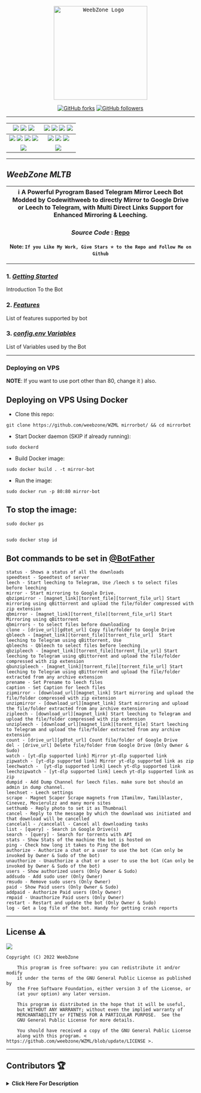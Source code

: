<p align="center">
    <a href="https://github.com/weebzone/WZML">
        <kbd>
            <img width="250" src="https://telegra.ph/file/496644cbabaeb916e3616.png" alt="WeebZone Logo">
        </kbd>
    </a>
</p>

<p align="center">
<div align=center>

[![GitHub forks](https://img.shields.io/github/forks/weebzone/WZML?style=social)](https://github.com/weebzone/WZML/fork)
[![GitHub followers](https://img.shields.io/github/followers/weebzone?style=social&label=weebzone%20Followers)](https://github.com/weebzone)

----

[![](https://img.shields.io/github/repo-size/weebzone/WZML?color=green&label=Repo%20Size&labelColor=292c3b)](#) [![](https://img.shields.io/github/commit-activity/m/weebzone/WZML?logo=github&labelColor=292c3b&label=Github%20Commits)](#) [![](https://img.shields.io/github/license/weebzone/WZML?style=flat&label=License&labelColor=292c3b)](#)|[![](https://img.shields.io/github/issues-raw/weebzone/WZML?style=flat&label=Open%20Issues&labelColor=292c3b)](#) [![](https://img.shields.io/github/issues-closed-raw/weebzone/WZML?style=flat&label=Closed%20Issues&labelColor=292c3b)](#) [![](https://img.shields.io/github/issues-pr-raw/weebzone/WZML?style=flat&label=Open%20Pull%20Requests&labelColor=292c3b)](#) [![](https://img.shields.io/github/issues-pr-closed-raw/weebzone/WZML?style=flat&label=Closed%20Pull%20Requests&labelColor=292c3b)](#)
:---:|:---:|
[![](https://img.shields.io/github/languages/count/weebzone/WZML?style=flat&label=Total%20Languages&labelColor=292c3b&color=blueviolet)](#) [![](https://img.shields.io/github/languages/top/weebzone/WZML?style=flat&logo=python&labelColor=292c3b)](#) [![](https://img.shields.io/github/last-commit/weebzone/WZML?style=flat&label=Last%20Commit&labelColor=292c3b&color=important)](#) [![](https://badgen.net/github/branches/weebzone/WZML?label=Total%20Branches&labelColor=292c3b)](#)|[![](https://img.shields.io/github/forks/weebzone/WZML?style=flat&logo=github&label=Forks&labelColor=292c3b&color=critical)](#) [![](https://img.shields.io/github/stars/weebzone/WZML?style=flat&logo=github&label=Stars&labelColor=292c3b&color=yellow)](#) [![](https://badgen.net/docker/pulls/codewithweeb/weebzone?icon=docker&label=Pulls&labelColor=292c3b&color=blue)](#)
[![](https://img.shields.io/badge/Telegram%20Channel-Join-9cf?style=for-the-badge&logo=telegram&logoColor=blue&style=flat&labelColor=292c3b)](https://t.me/WeebZone_updates) |[![](https://img.shields.io/badge/Support%20Group-Join-9cf?style=for-the-badge&logo=telegram&logoColor=blue&style=flat&labelColor=292c3b)](https://t.me/WeebZ) |

</div>

----

## ***WeebZone MLTB***

<div align=center>

ℹ️ A Powerful Pyrogram Based Telegram Mirror Leech Bot Modded by Codewithweeb to directly Mirror to Google Drive or Leech to Telegram, with Multi Direct Links Support for Enhanced Mirroring & Leeching.|
---|
    
### ***Source Code*** : [Repo](https://github.com/weebzone/WZML)

#### Note: `If you Like My Work, Give Stars ⭐ to the Repo and Follow Me on Github`
    
----
</div>
</p>

### 1. [***Getting Started***](https://github.com/weebzone/WZML/wiki/Getting-Started)
Introduction To the Bot

### 2. [***Features***](https://github.com/weebzone/WZML/wiki/Features)
List of features supported by bot

### 3. [***config.env Variables***](https://github.com/weebzone/WZML/wiki/Setting-up-the-config.env-file)
List of Variables used by the Bot



---
### Deploying on VPS
**NOTE**: If you want to use port other than 80, change it ) also.

## Deploying on VPS Using Docker
- Clone this repo:
```
git clone https://github.com/weebzone/WZML mirrorbot/ && cd mirrorbot
```
- Start Docker daemon (SKIP if already running):
```
sudo dockerd
```
- Build Docker image:
```
sudo docker build . -t mirror-bot
```
- Run the image:
```
sudo docker run -p 80:80 mirror-bot
```


## To stop the image:
```
sudo docker ps
```
##
```
sudo docker stop id
```

## Bot commands to be set in [@BotFather](https://t.me/BotFather)

```
status - Shows a status of all the downloads
speedtest - Speedtest of server
leech - Start leeching to Telegram, Use /leech s to select files before leeching
mirror - Start mirroring to Google Drive.
qbzipmirror - [magnet_link][torrent_file][torrent_file_url] Start mirroring using qBittorrent and upload the file/folder compressed with zip extension
qbmirror - [magnet_link][torrent_file][torrent_file_url] Start Mirroring using qBittorrent
qbmirrors - to select files before downloading
clone - [drive_url][gdtot_url] Copy file/folder to Google Drive
qbleech - [magnet_link][torrent_file][torrent_file_url]  Start leeching to Telegram using qBittorrent, Use 
qbleechs - Qbleech to select files before leeching
qbzipleech - [magnet_link][torrent_file][torrent_file_url] Start leeching to Telegram using qBittorrent and upload the file/folder compressed with zip extension
qbunzipleech - [magnet_link][torrent_file][torrent_file_url] Start leeching to Telegram using qBittorrent and upload the file/folder extracted from any archive extension
prename - Set Prename to leech files
caption - Set Caption for leech files
zipmirror - [download_url][magnet_link] Start mirroring and upload the file/folder compressed with zip extension
unzipmirror - [download_url][magnet_link] Start mirroring and upload the file/folder extracted from any archive extension
zipleech - [download_url][magnet_link] Start leeching to Telegram and upload the file/folder compressed with zip extension
unzipleech - [download_url][magnet_link][torent_file] Start leeching to Telegram and upload the file/folder extracted from any archive extension
count - [drive_url][gdtot_url] Count file/folder of Google Drive
del - [drive_url] Delete file/folder from Google Drive (Only Owner & Sudo)
watch - [yt-dlp supported link] Mirror yt-dlp supported link 
zipwatch - [yt-dlp supported link] Mirror yt-dlp supported link as zip
leechwatch -  [yt-dlp supported link] Leech yt-dlp supported link
leechzipwatch - [yt-dlp supported link] Leech yt-dlp supported link as zip
dumpid - Add Dump Channel for leech files. make sure bot should an admin in dump channel.
leechset - Leech settings
scrape - Magnet Scaper Scrape magnets from 1Tamilmv, Tamilblaster, Cinevez, Movierulzz and many more sites
setthumb - Reply photo to set it as Thumbnail
cancel - Reply to the message by which the download was initiated and that download will be cancelled
cancelall - /cancelall - Cancel all downloading tasks
list - [query] - Search in Google Drive(s)
search - [query] - Search for torrents with API
stats - Show Stats of the machine the bot is hosted on
ping - Check how long it takes to Ping the Bot
authorize - Authorize a chat or a user to use the bot (Can only be invoked by Owner & Sudo of the bot)
unauthorize - Unauthorize a chat or a user to use the bot (Can only be invoked by Owner & Sudo of the bot)
users - Show authorized users (Only Owner & Sudo)
addsudo - Add sudo user (Only Owner)
rmsudo - Remove sudo users (Only Owner)
paid - Show Paid users (Only Owner & Sudo)
addpaid - Authorize Paid users (Only Owner)
rmpaid - Unauthorize Paid users (Only Owner)
restart - Restart and update the bot (Only Owner & Sudo)
log - Get a log file of the bot. Handy for getting crash reports
```
------


## License ⚠️

[![](https://www.gnu.org/graphics/gplv3-with-text-136x68.png)](https://www.gnu.org/licenses/gpl-3.0.html)

```text
Copyright (C) 2022 WeebZone

    This program is free software: you can redistribute it and/or modify
    it under the terms of the GNU General Public License as published by
    the Free Software Foundation, either version 3 of the License, or
    (at your option) any later version.

    This program is distributed in the hope that it will be useful,
    but WITHOUT ANY WARRANTY; without even the implied warranty of
    MERCHANTABILITY or FITNESS FOR A PARTICULAR PURPOSE.  See the
    GNU General Public License for more details.

    You should have received a copy of the GNU General Public License
    along with this program. < https://github.com/weebzone/WZML/blob/update/LICENSE >.
```

---

## Contributors 🏆
<details>
    <summary><b>Click Here For Description</b></summary>

|![](https://avatars.githubusercontent.com/u/113664541)|![](https://avatars.githubusercontent.com/u/77075674)|![](https://avatars.githubusercontent.com/u/94453305)|![](https://avatars.githubusercontent.com/u/56303690)|![](https://avatars.githubusercontent.com/u/91935990)|![](https://avatars.githubusercontent.com/u/80155750)|
|---|---|---|---|---|---|
|[`CodeWithWeeb`](https://github.com/weebzone)|[`Anasty17`](https://github.com/anasty17)|[`Ajay Choudhary`](https://github.com/ajay0916) |[`Arshsisodiya`](https://github.com/arshsisodiya/helios-mirror) |[`ToxyTech`](https://github.com/dipeshpatil123)|[`MysterySD`](https://github.com/5MysterySD)|
| `me` add modules and fixes & many more|Base Repo|For suggestion & fixing| For there BOT_PM and LOG feature| For Task Limit| For Help and PIXIBAY Support|

</details>
